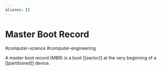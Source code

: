 ```yaml
---
aliases: []
---
```

# Master Boot Record
#computer-science #computer-engineering 

A master boot record (MBR) is a boot [[sector]] at the very beginning of a [[partitioned]] device.